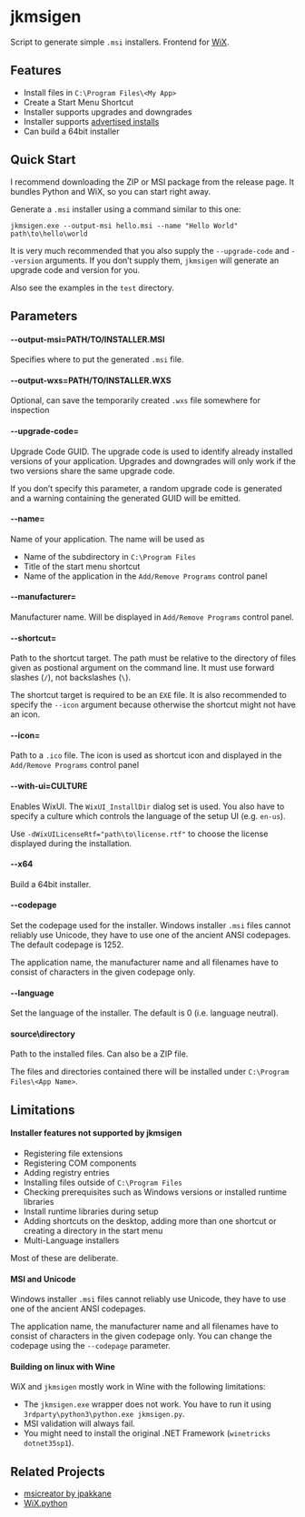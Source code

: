 # jkmsigen

Script to generate simple `.msi` installers. Frontend for [WiX](https://wixtoolset.org/).

## Features

 * Install files in `C:\Program Files\<My App>`
 * Create a Start Menu Shortcut
 * Installer supports upgrades and downgrades
 * Installer supports [advertised installs](https://docs.microsoft.com/en-us/windows/win32/msi/advertisement)
 * Can build a 64bit installer

## Quick Start

I recommend downloading the ZIP or MSI package from the release page. It bundles Python and WiX, so you can start right away.

Generate a `.msi` installer using a command similar to this one:

    jkmsigen.exe --output-msi hello.msi --name "Hello World" path\to\hello\world

It is very much recommended that you also supply the `--upgrade-code` and `--version` arguments.
If you don’t supply them, `jkmsigen` will generate an upgrade code and version for you.

Also see the examples in the `test` directory.

## Parameters

#### --output-msi=PATH/TO/INSTALLER.MSI

Specifies where to put the generated `.msi` file.

#### --output-wxs=PATH/TO/INSTALLER.WXS

Optional, can save the temporarily created `.wxs` file somewhere for inspection

#### --upgrade-code=

Upgrade Code GUID. The upgrade code is used to identify already installed versions of
your application. Upgrades and downgrades will only work if the two versions share
the same upgrade code.

If you don’t specify this parameter, a random upgrade code is generated and a warning
containing the generated GUID will be emitted.

#### --name=

Name of your application. The name will be used as

* Name of the subdirectory in `C:\Program Files`
* Title of the start menu shortcut
* Name of the application in the `Add/Remove Programs` control panel

#### --manufacturer=

Manufacturer name. Will be displayed in `Add/Remove Programs` control panel.

#### --shortcut=

Path to the shortcut target. The path must be relative to the directory of files
given as postional argument on the command line. It must use forward slashes (`/`),
not backslashes (`\`).

The shortcut target is required to be an `EXE` file. It is also recommended to specify
the `--icon` argument because otherwise the shortcut might not have an icon.

#### --icon=

Path to a `.ico` file. The icon is used as shortcut icon and displayed in the `Add/Remove Programs` control panel

#### --with-ui=CULTURE

Enables WixUI. The `WixUI_InstallDir` dialog set is used. You also have to specify a culture which controls
the language of the setup UI (e.g. `en-us`).

Use `-dWixUILicenseRtf="path\to\license.rtf"` to choose the license displayed during the installation.

#### --x64

Build a 64bit installer.

#### --codepage

Set the codepage used for the installer. Windows installer `.msi` files cannot reliably use Unicode, they
have to use one of the ancient ANSI codepages. The default codepage is 1252.

The application name, the manufacturer name and all filenames have to consist of characters in the
given codepage only.

#### --language

Set the language of the installer. The default is 0 (i.e. language neutral).

#### source\directory

Path to the installed files. Can also be a ZIP file.

The files and directories contained there will be installed under `C:\Program Files\<App Name>`.

## Limitations

#### Installer features not supported by jkmsigen

* Registering file extensions
* Registering COM components
* Adding registry entries
* Installing files outside of `C:\Program Files`
* Checking prerequisites such as Windows versions or installed runtime libraries
* Install runtime libraries during setup
* Adding shortcuts on the desktop, adding more than one shortcut or creating a directory in the start menu
* Multi-Language installers

Most of these are deliberate.

#### MSI and Unicode

Windows installer `.msi` files cannot reliably use Unicode, they
have to use one of the ancient ANSI codepages.

The application name, the manufacturer name and all filenames have to consist of characters in the
given codepage only. You can change the codepage using the `--codepage` parameter.

#### Building on linux with Wine

WiX and `jkmsigen` mostly work in Wine with the following limitations:

* The `jkmsigen.exe` wrapper does not work. You have to run it using `3rdparty\python3\python.exe jkmsigen.py`.
* MSI validation will always fail.
* You might need to install the original .NET Framework (`winetricks dotnet35sp1`).

## Related Projects

* [msicreator by jpakkane](https://github.com/jpakkane/msicreator)
* [WiX.python](https://wix.sk1project.net/)

